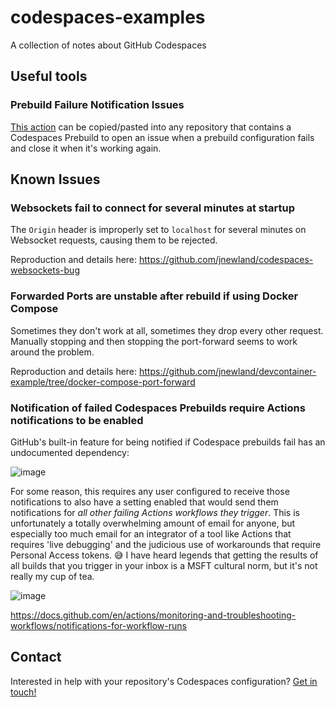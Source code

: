 # codespaces-examples

A collection of notes about GitHub Codespaces

## Useful tools

### Prebuild Failure Notification Issues

[This action](https://github.com/urcomputeringpal/codespaces-examples/blob/main/.github/workflows/codespaces-prebuilds-failure-issues.yaml) can be copied/pasted into any repository that contains a Codespaces Prebuild to open an issue when a prebuild configuration fails and close it when it's working again.

## Known Issues

### Websockets fail to connect for several minutes at startup

The `Origin` header is improperly set to `localhost` for several minutes on Websocket requests, causing them to be rejected. 

Reproduction and details here: https://github.com/jnewland/codespaces-websockets-bug

### Forwarded Ports are unstable after rebuild if using Docker Compose

Sometimes they don't work at all, sometimes they drop every other request. Manually stopping and then stopping the port-forward seems to work around the problem.

Reproduction and details here: https://github.com/jnewland/devcontainer-example/tree/docker-compose-port-forward

### Notification of failed Codespaces Prebuilds require Actions notifications to be enabled

GitHub's built-in feature for being notified if Codespace prebuilds fail has an undocumented dependency:

![image](https://user-images.githubusercontent.com/47/189713795-cc788c7c-0765-436a-a13a-07517aecc984.png)

For some reason, this requires any user configured to receive those notifications to also have a setting enabled that would send them notifications for _all other failing Actions workflows they trigger_. This is unfortunately a totally overwhelming amount of email for anyone, but especially too much email for an integrator of a tool like Actions that requires 'live debugging' and the judicious use of workarounds that require Personal Access tokens. 😅 I have heard legends that getting the results of all builds that you trigger in your inbox is a MSFT cultural norm, but it's not really my cup of tea.

![image](https://user-images.githubusercontent.com/47/189713696-ec9dc530-1327-4161-b2b5-f0b8ce7507a9.png)

https://docs.github.com/en/actions/monitoring-and-troubleshooting-workflows/notifications-for-workflow-runs

## Contact

Interested in help with your repository's Codespaces configuration? [Get in touch!](https://urcomputeringpal.com/services)
